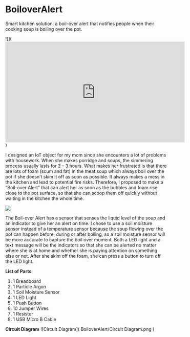 # BoiloverAlert
Smart kitchen solution: a boil-over alert that notifies people when their cooking soup is boiling over the pot.

![](<iframe width="560" height="315" src="https://www.youtube.com/embed/7vHliDpytJw" frameborder="0" allow="accelerometer; autoplay; encrypted-media; gyroscope; picture-in-picture" allowfullscreen></iframe>)

I designed an IoT object for my mom since she encounters a lot of problems with housework. When she makes porridge and soups, the simmering process usually lasts for 2 – 3 hours. What makes her frustrated is that there are lots of foam (scum and fat) in the meat soup which always boil over the pot if she doesn’t skim it off as soon as possible. It always makes a mess in the kitchen and lead to potential fire risks. Therefore, I proposed to make a “Boil-over Alert” that can alert her as soon as the bubbles and foam rise close to the pot surface, so that she can scoop them off quickly without waiting in the kitchen the whole time.

![](
        BoiloverAlert/skimming-soup.jpg
      )

The Boil-over Alert has a sensor that senses the liquid level of the soup and an indicator to give her an alert on time. I chose to use a soil moisture sensor instead of a temperature sensor because the soup flowing over the pot can happen before, during or after boiling, so a soil moisture sensor will be more accurate to capture the boil over moment. Both a LED light and a text message will be the indicators so that she can be alerted no matter where she is at home and whether she is paying attention on something else or not. After she skim off the foam, she can press a button to turn off the LED light.

**List of Parts**:
1. 1 Breadboard
2. 1 Particle Argon
3. 1 Soil Moisture Sensor
4. 1 LED Light
5. 1 Push Button
6. 10 Jumper Wires
7. 1 Resistor
8. 1 USB Micro B Cable

**Circuit Diagram**
![Circuit Diagram](
        BoiloverAlert/Circuit Diagram.png
      )
